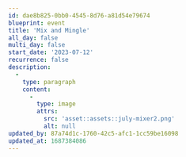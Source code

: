 ```yaml
---
id: dae8b825-0bb0-4545-8d76-a81d54e79674
blueprint: event
title: 'Mix and Mingle'
all_day: false
multi_day: false
start_date: '2023-07-12'
recurrence: false
description:
  -
    type: paragraph
    content:
      -
        type: image
        attrs:
          src: 'asset::assets::july-mixer2.png'
          alt: null
updated_by: 87a74d1c-1760-42c5-afc1-1cc59be16098
updated_at: 1687384086
---
```


